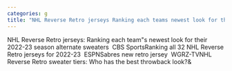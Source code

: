 ```yaml
---
categories: g
title: "NHL Reverse Retro jerseys Ranking each teams newest look for their 202223 season alternate sweaters  CBS Sports"
---
```

NHL Reverse Retro jerseys: Ranking each team"s newest look for their 2022-23 season alternate sweaters&nbsp;&nbsp;CBS SportsRanking all 32 NHL Reverse Retro jerseys for 2022-23&nbsp;&nbsp;ESPNSabres new retro jersey&nbsp;&nbsp;WGRZ-TVNHL Reverse Retro sweater tiers: Who has the best throwback look?&